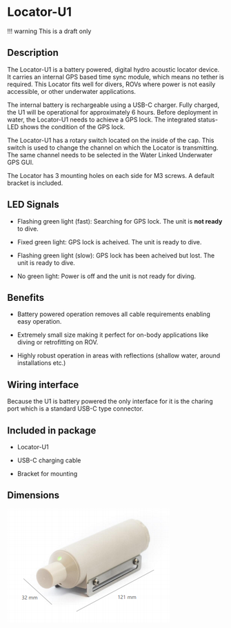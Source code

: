 # Locator-U1

!!! warning
    This is a draft only

## Description

The Locator-U1 is a battery powered, digital hydro acoustic locator device. It carries an internal GPS based time sync module, which means no tether is required. This Locator fits well for divers, ROVs where power is not easily accessible, or other underwater applications.

The internal battery is rechargeable using a USB-C charger. Fully charged, the U1 will be operational for approximately 6 hours. Before deployment in water, the Locator-U1 needs to achieve a GPS lock. The integrated status-LED shows the condition of the GPS lock.

The Locator-U1 has a rotary switch located on the inside of the cap. This switch is used to change the channel on which the Locator is transmitting. The same channel needs to be selected in the Water Linked Underwater GPS GUI.

The Locator has 3 mounting holes on each side for M3 screws. A default bracket is included.

## LED Signals

* Flashing green light (fast): Searching for GPS lock. The unit is **not ready** to dive.

* Fixed green light: GPS lock is acheived. The unit is ready to dive.

* Flashing green light (slow): GPS lock has been acheived but lost. The unit is ready to dive.

* No green light: Power is off and the unit is not ready for diving.

## Benefits

* Battery powered operation removes all cable requirements enabling easy operation.

* Extremely small size making it perfect for on-body applications like diving or retrofitting on ROV.

* Highly robust operation in areas with reflections (shallow water, around installations etc.)

## Wiring interface

Because the U1 is battery powered the only interface for it is the charing port which is a standard USB-C type connector.

## Included in package

* Locator-U1

* USB-C charging cable

* Bracket for mounting

## Dimensions

![u1_dimensions](../img/u1_dimensions.png)